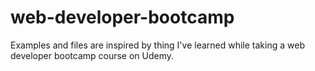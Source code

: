 # web-developer-bootcamp
Examples and files are inspired by thing I've learned while taking a web developer bootcamp course on Udemy. 
